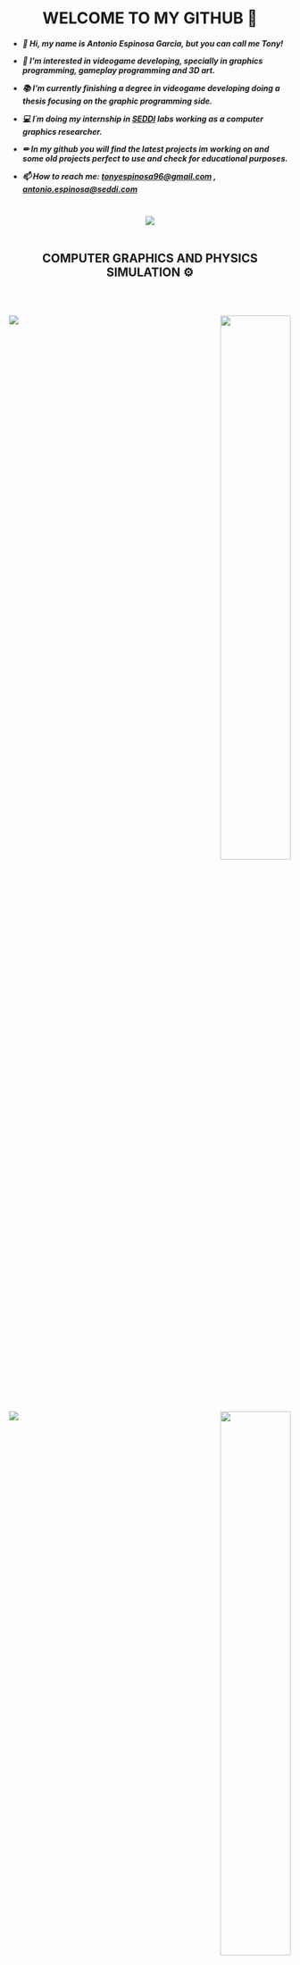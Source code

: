 
<H1 ALIGN="CENTER">    WELCOME TO MY GITHUB    👋</H1>


<div align="left">
   <h5>
      
   - 👋 Hi, my name is Antonio Espinosa Garcia, but you can call me Tony!
   
   - 👀 I’m interested in videogame developing, specially in graphics programming, 
   gameplay programming and 3D art.

   - 📚 I’m currently finishing a degree in videogame developing doing a thesis focusing on the graphic programming side. 
      
   - 💻 I´m doing my internship in [SEDDI](https://seddi.com/) labs working as a computer graphics researcher.

   - ✏ In my github you will find the latest projects im working on and some old projects perfect to use and check for educational purposes.

   - 📫 How to reach me: tonyespinosa96@gmail.com , antonio.espinosa@seddi.com
   </h6>

   </div>

<br>
<div align="center">
<a href="https://github.com/AEspinosaDev">
   
  <img align="CENTER" src="https://github-readme-stats.vercel.app/api?username=AEspinosaDev&show_icons=true&theme=transparent" />
</a>
  
</div>
   <br>
   
<H2 ALIGN="CENTER">COMPUTER GRAPHICS AND PHYSICS SIMULATION ⚙</H2>
<br> 
</br>
<div>
<p align="right"> 
<a href="https://github.com/AEspinosaDev/Cloth-Behaviour-Simulation">
  <img src=https://user-images.githubusercontent.com/79087129/164989294-98c890ab-9498-4927-8cf5-812ce658bba3.gif width=50%>
 </a>
 <a href="https://github.com/AEspinosaDev/Cloth-Behaviour-Simulation">
     <img align="left" src="https://github-readme-stats.vercel.app/api/pin/?username=AEspinosaDev&repo=Cloth-Behaviour-Simulation&theme=transparent" />
</a>
      </p>
 </div>
 <div>
<p align="right"> 
<a href="https://github.com/AEspinosaDev/OpenGL-Renderer">


  <img src=https://user-images.githubusercontent.com/79087129/275336237-794a3a15-d45b-4cab-af26-0c5962618703.gif width=50%>
  </a>
 <a href="https://github.com/AEspinosaDev/OpenGL-Renderer">
     <img align="left" src="https://github-readme-stats.vercel.app/api/pin/?username=AEspinosaDev&repo=OpenGL-Renderer&theme=transparent" />
</a>
      </p>
 </div>
  <div>
<p align="right"> 
<a href="https://github.com/AEspinosaDev/WebGL-RealTimeFur-SEDDI">
  <img src=https://user-images.githubusercontent.com/79087129/226618032-70b67516-4ab7-41a6-aa56-d7433456a66a.gif width=50%>
  </a>
 <a href="https://github.com/AEspinosaDev/WebGL-RealTimeFur-SEDDI">
     <img align="left" src="https://github-readme-stats.vercel.app/api/pin/?username=AEspinosaDev&repo=WebGL-RealTimeFur-SEDDI&theme=transparent" />
</a>
      </p>
 </div>
 




<H2 ALIGN="CENTER"> GAME DEVELOPMENT 🎮</H2>
 <br> 
  </br>
  
 <div>
<p align="right"> 
<a href="https://github.com/OkupaSofware/ProjectSpace">
<img src=https://user-images.githubusercontent.com/79087129/149678110-83dfc612-c203-4e8c-a510-2f0e3201f402.gif width=50%>
</a>
 <a href="https://github.com/OkupaSofware/ProjectSpace">
     <img align="left" src="https://github-readme-stats.vercel.app/api/pin/?username=OkupaSofware&repo=ProjectSpace&theme=transparent" />
</a>
      </p>
 </div>
 
  <div>
<p align="right"> 
<a href="https://github.com/PunicGames/Gears-Of-Hell">
<img src=https://user-images.githubusercontent.com/79087129/226626407-a01b13a5-7973-434d-a04f-a54e02ca6b98.png width=50%>
</a>
 <a href="https://github.com/PunicGames/Gears-Of-Hell">
     <img align="left" src="https://github-readme-stats.vercel.app/api/pin/?username=PunicGames&repo=Gears-Of-Hell&theme=transparent" />
</a>
      </p>
 </div>
 <p align="right"> 
<a href="https://github.com/AEspinosaDev/Greek-Level-AnimationDemo">
<img src=https://user-images.githubusercontent.com/79087129/226628229-191e3bb9-78ba-41a8-87f6-71aa40ac4e6d.gif width=50%>
</a>
 <a href="https://github.com/AEspinosaDev/Greek-Level-AnimationDemo">
     <img align="left" src="https://github-readme-stats.vercel.app/api/pin/?username=AEspinosaDev&repo=Greek-Level-AnimationDemo&theme=transparent" />
</a>
      </p>
 </div>




<H2 ALIGN="CENTER">3D ART 🖌</H2>
  <br> 
  </br>
  
   <p align="center">
<a href="https://tonyespinosa_dev.artstation.com/">
   <img src=https://user-images.githubusercontent.com/79087129/149677388-312962d7-3a03-4548-b178-d8087480796b.gif width=60% >
  </a>
  
</p>

 <br> 
    </br>
    <H2 ALIGN="CENTER"></H2>
   
    
 PROFILE VIEWS<br> 
 ![Visitor Count](https://profile-counter.glitch.me/{AEspinosaDev}/count.svg)
    


